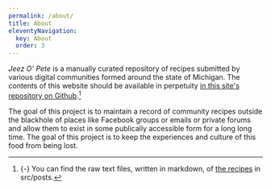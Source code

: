 ```yaml
---
permalink: /about/
title: About
eleventyNavigation:
  key: About
  order: 3
---
```


*Jeez O' Pete* is a manually curated repository of recipes submitted by various digital communities formed around the state of Michigan. The contents of this website should be available in perpetuity [in this site's repository on Github](https://github.com/jshwlkr/jeez-o-pete).[^mn]

[^mn]: {-} You can find the raw text files, written in markdown, of [the recipes](https://github.com/jshwlkr/jeez-o-pete/tree/main/src/posts) in src/posts.

The goal of this project is to maintain a record of community recipes outside the blackhole of places like Facebook groups or emails or private forums and allow them to exist in some publically accessible form for a long long time. The goal of this project is to keep the experiences and culture of this food from being lost.
